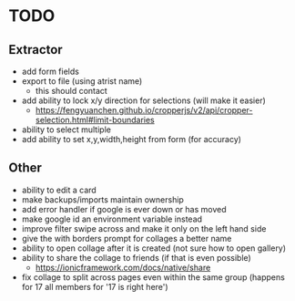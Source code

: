 # TODO

## Extractor
- add form fields
- export to file (using atrist name)
    - this should contact
- add ability to lock x/y direction for selections (will make it easier)
    - https://fengyuanchen.github.io/cropperjs/v2/api/cropper-selection.html#limit-boundaries
- ability to select multiple
- add ability to set x,y,width,height from form (for accuracy)

## Other
- ability to edit a card
- make backups/imports maintain ownership
- add error handler if google is ever down or has moved
- make google id an environment variable instead
- improve filter swipe across and make it only on the left hand side
- give the with borders prompt for collages a better name
- ability to open collage after it is created (not sure how to open gallery)
- ability to share the collage to friends (if that is even possible)
    - https://ionicframework.com/docs/native/share
- fix collage to split across pages even within the same group (happens for 17 all members for '17 is right here')